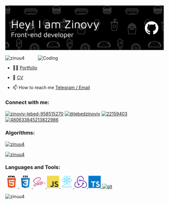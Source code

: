 ![MasterHead](./header.png)

<img align="right" alt="Coding" width="400" src="https://cdn.dribbble.com/users/1162077/screenshots/3848914/programmer.gif">

<p align="left"> <img src="https://komarev.com/ghpvc/?username=zinuu4&label=Profile%20views&color=0e75b6&style=flat" alt="zinuu4" /> </p>

- 👨‍💻 [Portfolio](https://zinovylebed.com/)

- 📄 [CV](https://drive.google.com/file/d/10_euNMN9faIiqSh32cFsIjDadaRD7m1z/view?usp=drive_link)

- 📫 How to reach me <a target='blank' href='https://t.me/zinu_4'>Telegram / <a/><a target='blank' href='mailto:lebedzinovij4@gmail.com'>Email<a/>

<h3 align="left">Connect with me:</h3>
<p align="left">
<a href="https://linkedin.com/in/zinoviy-lebed-958515270" target="blank"><img align="center" src="https://raw.githubusercontent.com/rahuldkjain/github-profile-readme-generator/master/src/images/icons/Social/linked-in-alt.svg" alt="zinoviy-lebed-958515270" height="30" width="40" /></a>
<a href="https://twitter.com/@lebedzinoviy" target="blank"><img align="center" src="https://raw.githubusercontent.com/rahuldkjain/github-profile-readme-generator/master/src/images/icons/Social/twitter.svg" alt="@lebedzinoviy" height="30" width="40" /></a>
<a href="https://stackoverflow.com/users/22159403" target="blank"><img align="center" src="https://raw.githubusercontent.com/rahuldkjain/github-profile-readme-generator/master/src/images/icons/Social/stack-overflow.svg" alt="22159403" height="30" width="40" /></a>
<a href="https://discord.gg/480633845213822986" target="blank"><img align="center" src="https://raw.githubusercontent.com/rahuldkjain/github-profile-readme-generator/master/src/images/icons/Social/discord.svg" alt="480633845213822986" height="30" width="40" /></a>
</p>

<h3 align="left">Algorithms:</h3>
<p align="left">
<a href="https://www.leetcode.com/zinuu4" target="blank"><img align="center" src="https://raw.githubusercontent.com/rahuldkjain/github-profile-readme-generator/master/src/images/icons/Social/leet-code.svg" alt="zinuu4" height="30" width="40" /></a>
  
<a href="https://www.codewars.com/users/zinuu4" target="blank"><img align="center" src="https://www.codewars.com/users/zinuu4/badges/large?theme=light" alt="zinuu4" height="30" width="270" /></a>
</p>

<h3 align="left">Languages and Tools:</h3>
<p align="left"> <a href="https://www.w3.org/html/" target="_blank" rel="noreferrer"> <img src="https://raw.githubusercontent.com/devicons/devicon/master/icons/html5/html5-original-wordmark.svg" alt="html5" width="40" height="40"/> <a/> <a href="https://www.w3schools.com/css/" target="_blank" rel="noreferrer"> <img src="https://raw.githubusercontent.com/devicons/devicon/master/icons/css3/css3-original-wordmark.svg" alt="css3" width="40" height="40"/> </a> <a href="https://sass-lang.com" target="_blank" rel="noreferrer"> <img src="https://raw.githubusercontent.com/devicons/devicon/master/icons/sass/sass-original.svg" alt="sass" width="40" height="40"/> </a> <a href="https://developer.mozilla.org/en-US/docs/Web/JavaScript" target="_blank" rel="noreferrer"> <img src="https://raw.githubusercontent.com/devicons/devicon/master/icons/javascript/javascript-original.svg" alt="javascript" width="40" height="40"/> </a> <a href="https://reactjs.org/" target="_blank" rel="noreferrer"> <img src="https://raw.githubusercontent.com/devicons/devicon/master/icons/react/react-original-wordmark.svg" alt="react" width="40" height="40"/> </a> <a href="https://redux.js.org" target="_blank" rel="noreferrer"> <img src="https://raw.githubusercontent.com/devicons/devicon/master/icons/redux/redux-original.svg" alt="redux" width="40" height="40"/> </a> <a href="https://www.typescriptlang.org/" target="_blank" rel="noreferrer"> <img src="https://raw.githubusercontent.com/devicons/devicon/master/icons/typescript/typescript-original.svg" alt="typescript" width="40" height="40"/> </a> <a href="https://git-scm.com/" target="_blank" rel="noreferrer"> <img src="https://www.vectorlogo.zone/logos/git-scm/git-scm-icon.svg" alt="git" width="40" height="40"/> <a/> </p>

<p><img align="center" src="https://github-readme-streak-stats.herokuapp.com/?user=zinuu4&" alt="zinuu4" /></p>
